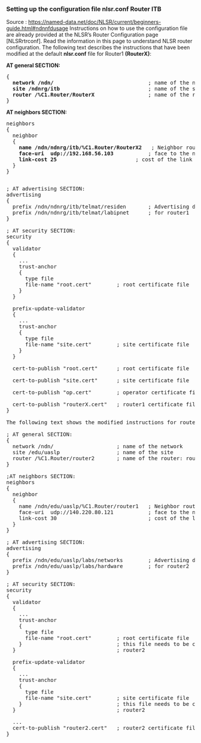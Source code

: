 ### Setting up the configuration file <b>nlsr.conf</b> Router ITB

Source : https://named-data.net/doc/NLSR/current/beginners-guide.html#ndnnfdusage
Instructions on how to use the configuration file are already provided at the NLSR’s Router Configuration page [NLSRrtrconf]. Read the information in this page to understand NLSR router configuration. The following text describes the instructions that have been modified at the default <b>nlsr.conf</b> file for Router1 <b>(RouterX)</b>:


<b>AT general SECTION:</b>
<pre>
{
  <b>network /ndn/</b>                              ; name of the network ITB
  <b>site /ndnrg/itb</b>                            ; name of the site ITB
  <b>router /%C1.Router/RouterX</b>                 ; name of the router: router1-ITB
}
</pre>


<b>AT neighbors SECTION:</b>
<pre>
neighbors
{
  neighbor
  {
    <b>name /ndn/ndnrg/itb/%C1.Router/RouterX2</b>   ; Neighbor router: router2-UTI
    <b>face-uri  udp://192.168.56.103</b>	        ; face to the neighbor (IP Router UTI)
    <b>link-cost 25</b>                         ; cost of the link Router UTI
  }
}

</pre>

<pre>
; AT advertising SECTION:
advertising
{
  prefix /ndn/ndnrg/itb/telmat/residen       ; Advertising destinations
  prefix /ndn/ndnrg/itb/telmat/labipnet      ; for router1
}

; AT security SECTION:
security
{
  validator
  {
    ...
    trust-anchor
    {
      type file
      file-name "root.cert"        ; root certificate file
    }
  }

  prefix-update-validator
  {
    ...
    trust-anchor
    {
      type file
      file-name "site.cert"        ; site certificate file
    }
  }

  cert-to-publish "root.cert"      ; root certificate file

  cert-to-publish "site.cert"      ; site certificate file

  cert-to-publish "op.cert"        ; operator certificate file

  cert-to-publish "routerX.cert"   ; router1 certificate file
}

The following text shows the modified instructions for router2:

; AT general SECTION:
{
  network /ndn/                    ; name of the network
  site /edu/uaslp                  ; name of the site
  router /%C1.Router/router2       ; name of the router: router2
}

;AT neighbors SECTION:
neighbors
{
  neighbor
  {
    name /ndn/edu/uaslp/%C1.Router/router1   ; Neighbor router: router1
    face-uri  udp://140.220.80.121           ; face to the neighbor
    link-cost 30                             ; cost of the link
  }
}

; AT advertising SECTION:
advertising
{
  prefix /ndn/edu/uaslp/labs/networks        ; Advertising destinations
  prefix /ndn/edu/uaslp/labs/hardware        ; for router2
}

; AT security SECTION:
security
{
  validator
  {
    ...
    trust-anchor
    {
      type file
      file-name "root.cert"        ; root certificate file
    }                              ; this file needs to be copied to
  }                                ; router2

  prefix-update-validator
  {
    ...
    trust-anchor
    {
      type file
      file-name "site.cert"        ; site certificate file
    }                              ; this file needs to be copied to
  }                                ; router2

  ...
  cert-to-publish "router2.cert"   ; router2 certificate file
}


</pre>
